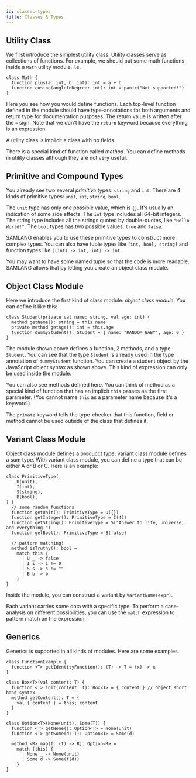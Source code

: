 ```yaml
---
id: classes-types
title: Classes & Types
---
```


## Utility Class

We first introduce the simplest utility class. Utility classes serve as collections of functions.
For example, we should put some math functions inside a `Math` utility module. i.e.

```samlang
class Math {
  function plus(a: int, b: int): int = a + b
  function cosine(angleInDegree: int): int = panic("Not supported!")
}
```

Here you see how you would define functions. Each top-level function defined in the module should
have type-annotations for both arguments and return type for documentation purposes. The return
value is written after the `=` sign. Note that we don't have the `return` keyword because everything
is an expression.

A utility class is implicit a class with no fields.

There is a special kind of function called _method_. You can define methods in utility classes
although they are not very useful.

## Primitive and Compound Types

You already see two several _primitive_ types: `string` and `int`. There are 4 kinds of primitive
types: `unit`, `int`, `string`, `bool`.

The `unit` type has only one possible value, which is `{}`. It's usually an indication of some side
effects. The `int` type includes all 64-bit integers. The string type includes all the strings
quoted by double-quotes, like `"Hello World!"`. The `bool` types has two possible values: `true` and
`false`.

SAMLANG enables you to use these primitive types to construct more complex types. You can also have
tuple types like `[int, bool, string]` and function types like `((int) -> int, int) -> int`.

You may want to have some named tuple so that the code is more readable. SAMLANG allows that by
letting you create an object class module.

## Object Class Module

Here we introduce the first kind of class module: _object class module_. You can define it like
this:

```samlang
class Student(private val name: string, val age: int) {
  method getName(): string = this.name
  private method getAge(): int = this.age
  function dummyStudent(): Student = { name: "RANDOM_BABY", age: 0 }
}
```

The module shown above defines a function, 2 methods, and a type `Student`. You can see that the
type `Student` is already used in the type annotation of `dummyStudent` function. You can create a
student object by the JavaScript object syntax as shown above. This kind of expression can only be
used inside the module.

You can also see methods defined here. You can think of method as a special kind of function that
has an implicit `this` passes as the first parameter. (You cannot name `this` as a parameter name
because it's a keyword.)

The `private` keyword tells the type-checker that this function, field or method cannot be used
outside of the class that defines it.

## Variant Class Module

Object class module defines a producct type; variant class module defines a sum type. With variant
class module, you can define a type that can be either A or B or C. Here is an example:

```samlang
class PrimitiveType(
    U(unit),
    I(int),
    S(string),
    B(bool),
) {
  // some random functions
  function getUnit(): PrimitiveType = U({})
  function getInteger(): PrimitiveType = I(42)
  function getString(): PrimitiveType = S("Answer to life, universe, and everything.")
  function getBool(): PrimitiveType = B(false)

  // pattern matching!
  method isTruthy(): bool =
    match this {
      | U _ -> false
      | I i -> i != 0
      | S s -> s != ""
      | B b -> b
    }
}
```

Inside the module, you can construct a variant by `VariantName(expr)`.

Each variant carries some data with a specific type. To perform a case-analysis on different
possibilities, you can use the `match` expression to pattern match on the expression.

## Generics

Generics is supported in all kinds of modules. Here are some examples.

```samlang
class FunctionExample {
  function <T> getIdentityFunction(): (T) -> T = (x) -> x
}

class Box<T>(val content: T) {
  function <T> init(content: T): Box<T> = { content } // object short hand syntax
  method getContent(): T = {
    val { content } = this; content
  }
}

class Option<T>(None(unit), Some(T)) {
  function <T> getNone(): Option<T> = None(unit)
  function <T> getSome(d: T): Option<T> = Some(d)

  method <R> map(f: (T) -> R): Option<R> =
    match (this) {
      | None _ -> None(unit)
      | Some d -> Some(f(d))
    }
}
```
